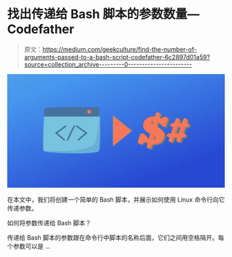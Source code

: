 # 找出传递给 Bash 脚本的参数数量— Codefather

> 原文：<https://medium.com/geekculture/find-the-number-of-arguments-passed-to-a-bash-script-codefather-6c2897d01a59?source=collection_archive---------0----------------------->

![](img/a27905037e3ec658af8ee4b047855635.png)

在本文中，我们将创建一个简单的 Bash 脚本，并展示如何使用 Linux 命令行向它传递参数。

如何将参数传递给 Bash 脚本？

传递给 Bash 脚本的参数跟在命令行中脚本的名称后面，它们之间用空格隔开。每个参数可以是 …